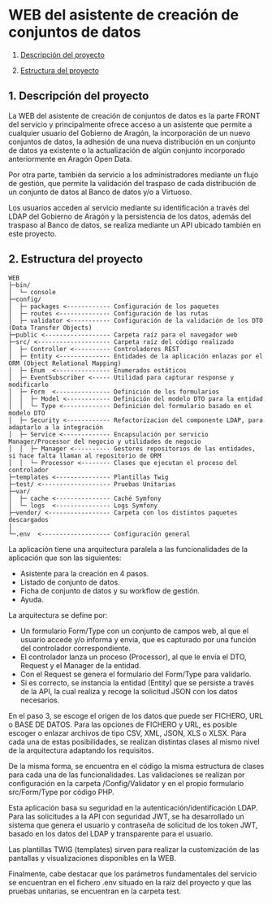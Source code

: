 # WEB del asistente de creación de conjuntos de datos

1.  [Descripción del proyecto](#1-descripción-del-proyecto)

2.  [Estructura del proyecto](#2-estructura-del-proyecto)


## 1. Descripción del proyecto

La WEB del asistente de creación de conjuntos de datos es la parte FRONT del servicio y principalmente ofrece acceso a un asistente que permite a cualquier usuario del Gobierno de Aragón, la incorporación de un nuevo conjuntos de datos, la adhesión de una nueva distribución en un conjunto de datos ya existente o la actualización de algún conjunto incorporado anteriormente en Aragón Open Data. 

Por otra parte, también da servicio a los administradores mediante un flujo de gestión, que permite la validación del traspaso de cada distribución de un conjunto de datos al Banco de datos y/o a Virtuoso.

Los usuarios acceden al servicio mediante su identificación a través del LDAP del Gobierno de Aragón y la persistencia de los datos, además del traspaso al Banco de datos, se realiza mediante un API ubicado también en este proyecto.
 

## 2. Estructura del proyecto


```
WEB
├─bin/
│  └─ console
├─config/
│  ├─ packages <------------ Configuración de los paquetes
│  ├─ routes <-------------- Configuración de las rutas
│  ├─ validator <----------- Configuración de la validación de los DTO (Data Transfer Objects)
├─public <------------------ Carpeta raíz para el navegador web
├─src/ <-------------------- Carpeta raíz del código realizado 
│  ├─ Controller <---------- Controladores REST
│  ├─ Entity <-------------- Entidades de la aplicación enlazas por el ORM (Object Relational Mapping)
│  ├─ Enum  <--------------- Enumerados estáticos
│  ├─ EventSubscriber <----- Utilidad para capturar response y modificarlo
│  ├─ Form  <--------------- Definición de los formularios
│  │  ├─ Model <------------ Definición del modelo DTO para la entidad
│  │  └─ Type <------------- Definición del formulario basado en el modelo DTO
│  ├─ Security <------------ Refactorizacion del componente LDAP, para adaptarlo a la integración
│  ├─ Service <------------- Encapsulación por servicio Manager/Processor del negocio y utilidades de negocio
│  │  ├─ Manager <---------- Gestores repositorios de las entidades, si hace falta llaman al repositorio de ORM
│  │  └─ Processor <-------- Clases que ejecutan el proceso del controlador
├─templates <--------------- Plantillas Twig
├─test/ <------------------- Pruebas Unitarias
├─var/
│  ├─ cache <--------------- Caché Symfony
│  └─ logs  <--------------- Logs Symfony
├─vendor/ <----------------- Carpeta con los distintos paquetes descargados  
│ 
└─.env  <------------------- Configuración general
```


La aplicación tiene una arquitectura paralela a las funcionalidades de la aplicación que son las siguientes:
- Asistente para la creación en 4 pasos.
- Listado de conjunto de datos.
- Ficha de conjunto de datos y su workflow de gestión.
- Ayuda.

La arquitectura se define por:  
- Un formulario Form/Type con un conjunto de campos web, al que el usuario accede y/o informa y envía, que es capturado por una función del controlador correspondiente.
- El controlador lanza un proceso (Processor), al que le envía el DTO, Request y el Manager de la entidad.
- Con el Request se genera el formulario del Form/Type para validarlo.
- Si es correcto, se instancia la entidad (Entity) que se persiste a través de la API, la cual realiza y recoge la solicitud JSON con los datos necesarios.

En el paso 3, se escoge el origen de los datos que puede ser FICHERO, URL o BASE DE DATOS. Para las opciones de FICHERO y URL, es posible escoger o enlazar archivos de tipo CSV, XML, JSON, XLS o XLSX. Para cada una de estas posibilidades, se realizan distintas clases al mismo nivel de la arquitectura adaptando los requisitos.

De la misma forma, se encuentra en el código la misma estructura de clases para cada una de las funcionalidades. Las validaciones se realizan por configuración en la carpeta /Config/Validator y en el propio formulario src/Form/Type por código PHP.

Esta aplicación basa su seguridad en la autenticación/identificación LDAP. Para las solicitudes a la API con seguridad JWT, se ha desarrollado un sistema que genera el usuario y contraseña de solicitud de los token JWT, basado en los datos del LDAP y transparente para el usuario.

Las plantillas TWIG (templates) sirven para realizar la customización de las pantallas y visualizaciones disponibles en la WEB.

Finalmente, cabe destacar que los parámetros fundamentales del servicio se encuentran en el fichero .env situado en la raíz del proyecto y que las pruebas unitarias, se encuentran en la carpeta test.